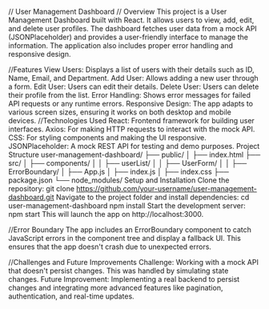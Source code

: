// User Management Dashboard
 // Overview
This project is a User Management Dashboard built with React. It allows users to view, add, edit, and delete user profiles. The dashboard fetches user data from a mock API (JSONPlaceholder) and provides a user-friendly interface to manage the information. The application also includes proper error handling and responsive design.

//Features
View Users: Displays a list of users with their details such as ID, Name, Email, and Department.
Add User: Allows adding a new user through a form.
Edit User: Users can edit their details.
Delete User: Users can delete their profile from the list.
Error Handling: Shows error messages for failed API requests or any runtime errors.
Responsive Design: The app adapts to various screen sizes, ensuring it works on both desktop and mobile devices.
//Technologies Used
React: Frontend framework for building user interfaces.
Axios: For making HTTP requests to interact with the mock API.
CSS: For styling components and making the UI responsive.
JSONPlaceholder: A mock REST API for testing and demo purposes.
Project Structure
user-management-dashboard/
├── public/
│   ├── index.html
├── src/
│   ├── components/
│   │   ├── userList/
│   │   ├── UserForm/
│   │   ├── ErrorBoundary/
│   ├── App.js
│   ├── index.js
│   ├── index.css
├── package.json
└── node_modules/
Setup and Installation
Clone the repository:
git clone https://github.com/your-username/user-management-dashboard.git
Navigate to the project folder and install dependencies:
cd user-management-dashboard
npm install
Start the development server:
npm start
This will launch the app on http://localhost:3000.

//Error Boundary
The app includes an ErrorBoundary component to catch JavaScript errors in the component tree and display a fallback UI. This ensures that the app doesn't crash due to unexpected errors.

//Challenges and Future Improvements
Challenge: Working with a mock API that doesn't persist changes. This was handled by simulating state changes.
Future Improvement: Implementing a real backend to persist changes and integrating more advanced features like pagination, authentication, and real-time updates.